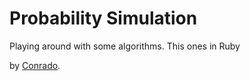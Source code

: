 # Probability Simulation

Playing around with some algorithms.
This ones in Ruby

by [Conrado](https://github.com/CaptConrado).
